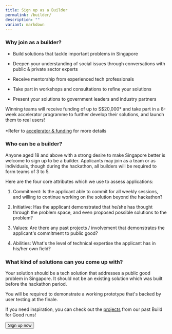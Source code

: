 ```yaml
---
title: Sign up as a Builder
permalink: /builder/
description: ""
variant: markdown
---
```

<h3><strong>Why join as a builder?</strong></h3>
<ul>
<li>
<p>Build solutions that tackle important problems in Singapore</p>
</li>
<li>
<p>Deepen your understanding of social issues through conversations
with public &amp; private sector experts</p>
</li>
<li>
<p>Receive mentorship from experienced tech professionals</p>
</li>
<li>
<p>Take part in workshops and consultations to refine your solutions
	</p></li>
<li>
<p>Present your solutions to government leaders and industry partners</p>
</li>
</ul>
<p>Winning teams will receive funding of up to S$20,000* and take part in
a 8-week accelerator programme to further develop their solutions, and
launch them to real users!
<br>
<br>*Refer to <a href="/environment/accelerator-funding" rel="noopener noreferrer nofollow" target="_blank">accelerator &amp; funding</a> for
more details</p>
<h3><strong>Who can be a builder?</strong></h3>
<p>Anyone aged 18 and above with a strong desire to make Singapore better
is welcome to sign up to be a builder. Applicants may join as a team or
as individuals, though during the hackathon, all builders will be required
to form teams of 3 to 5.</p>
<p>Here are the four core attributes which we use to assess applications:</p>
<ol data-tight="true" class="tight">
<li>
<p>Commitment: Is the applicant able to commit for all weekly sessions, and
willing to continue working on the solution beyond the hackathon?</p>
</li>
<li>
<p>Initiative: Has the applicant demonstrated that he/she has thought through
the problem space, and even proposed possible solutions to the problem?</p>
</li>
<li>
<p>Values: Are there any past projects / involvement that demonstrates the
applicant's commitment to public good?</p>
</li>
<li>
<p>Abilities: What's the level of technical expertise the applicant has in
his/her own field?</p>
</li>
</ol>
<h3><strong>What kind of solutions can you come up with?</strong></h3>
<p>Your solution should be a tech solution that addresses a public good problem
in Singapore. It should not be an existing solution which was built before
the hackathon period.</p>
<p>You will be required to demonstrate a working prototype that's backed
by user testing at the finale.</p>
<p>If you need inspiration, you can check out the <a href="/bfg-environment/" rel="noopener noreferrer nofollow" target="_blank">projects</a> from our past Build for Good runs!</p>

<a href="[https://form.gov.sg/667d390282974a32f1aeff32](https://form.gov.sg/667d390282974a32f1aeff32)"> <button class="bp-button is-secondary is-medium has-text-white is-uppercase search-button"> Sign up now </button> </a>